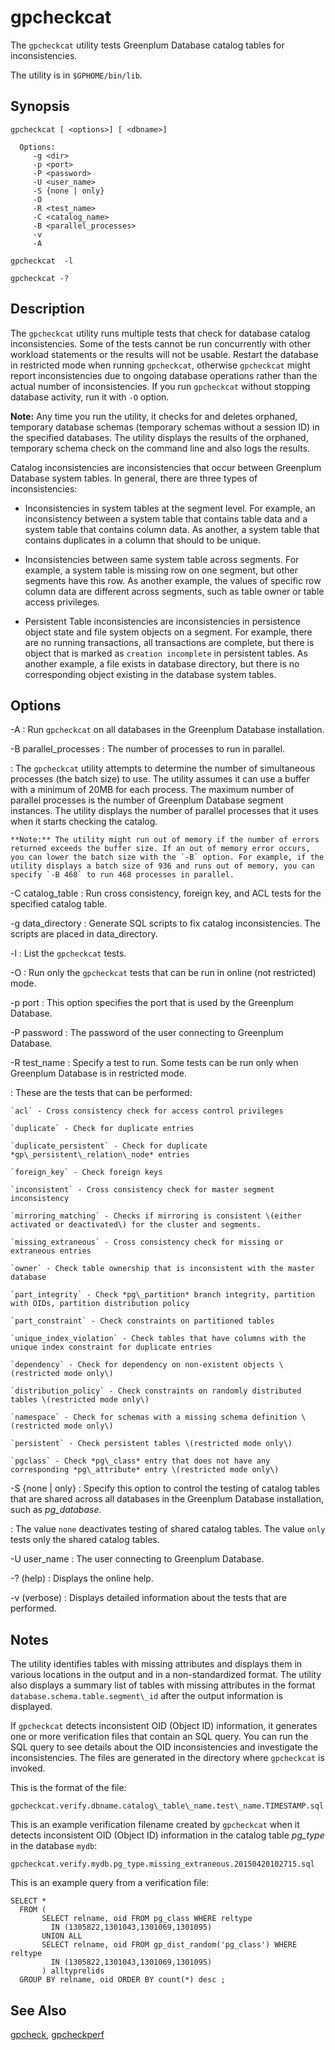 # gpcheckcat 

The `gpcheckcat` utility tests Greenplum Database catalog tables for inconsistencies.

The utility is in `$GPHOME/bin/lib`.

## Synopsis 

```
gpcheckcat [ <options>] [ <dbname>] 

  Options:
     -g <dir>
     -p <port>
     -P <password>
     -U <user_name>
     -S {none | only}
     -O
     -R <test_name> 
     -C <catalog_name>
     -B <parallel_processes>
     -v
     -A

gpcheckcat  -l 

gpcheckcat -? 

```

## Description 

The `gpcheckcat` utility runs multiple tests that check for database catalog inconsistencies. Some of the tests cannot be run concurrently with other workload statements or the results will not be usable. Restart the database in restricted mode when running `gpcheckcat`, otherwise `gpcheckcat` might report inconsistencies due to ongoing database operations rather than the actual number of inconsistencies. If you run `gpcheckcat` without stopping database activity, run it with `-O` option.

**Note:** Any time you run the utility, it checks for and deletes orphaned, temporary database schemas \(temporary schemas without a session ID\) in the specified databases. The utility displays the results of the orphaned, temporary schema check on the command line and also logs the results.

Catalog inconsistencies are inconsistencies that occur between Greenplum Database system tables. In general, there are three types of inconsistencies:

-   Inconsistencies in system tables at the segment level. For example, an inconsistency between a system table that contains table data and a system table that contains column data. As another, a system table that contains duplicates in a column that should to be unique.

-   Inconsistencies between same system table across segments. For example, a system table is missing row on one segment, but other segments have this row. As another example, the values of specific row column data are different across segments, such as table owner or table access privileges.
-   Persistent Table inconsistencies are inconsistencies in persistence object state and file system objects on a segment. For example, there are no running transactions, all transactions are complete, but there is object that is marked as `creation incomplete` in persistent tables. As another example, a file exists in database directory, but there is no corresponding object existing in the database system tables.

## Options 

-A
:   Run `gpcheckcat` on all databases in the Greenplum Database installation.

-B parallel\_processes
:   The number of processes to run in parallel.

:   The `gpcheckcat` utility attempts to determine the number of simultaneous processes \(the batch size\) to use. The utility assumes it can use a buffer with a minimum of 20MB for each process. The maximum number of parallel processes is the number of Greenplum Database segment instances. The utility displays the number of parallel processes that it uses when it starts checking the catalog.

    **Note:** The utility might run out of memory if the number of errors returned exceeds the buffer size. If an out of memory error occurs, you can lower the batch size with the `-B` option. For example, if the utility displays a batch size of 936 and runs out of memory, you can specify `-B 468` to run 468 processes in parallel.

-C catalog\_table
:   Run cross consistency, foreign key, and ACL tests for the specified catalog table.

-g data\_directory
:   Generate SQL scripts to fix catalog inconsistencies. The scripts are placed in data\_directory.

-l
:   List the `gpcheckcat` tests.

-O
:   Run only the `gpcheckcat` tests that can be run in online \(not restricted\) mode.

-p port
:   This option specifies the port that is used by the Greenplum Database.

-P password
:   The password of the user connecting to Greenplum Database.

-R test\_name
:   Specify a test to run. Some tests can be run only when Greenplum Database is in restricted mode.

:   These are the tests that can be performed:

    `acl` - Cross consistency check for access control privileges

    `duplicate` - Check for duplicate entries

    `duplicate_persistent` - Check for duplicate *gp\_persistent\_relation\_node* entries

    `foreign_key` - Check foreign keys

    `inconsistent` - Cross consistency check for master segment inconsistency

    `mirroring_matching` - Checks if mirroring is consistent \(either activated or deactivated\) for the cluster and segments.

    `missing_extraneous` - Cross consistency check for missing or extraneous entries

    `owner` - Check table ownership that is inconsistent with the master database

    `part_integrity` - Check *pg\_partition* branch integrity, partition with OIDs, partition distribution policy

    `part_constraint` - Check constraints on partitioned tables

    `unique_index_violation` - Check tables that have columns with the unique index constraint for duplicate entries

    `dependency` - Check for dependency on non-existent objects \(restricted mode only\)

    `distribution_policy` - Check constraints on randomly distributed tables \(restricted mode only\)

    `namespace` - Check for schemas with a missing schema definition \(restricted mode only\)

    `persistent` - Check persistent tables \(restricted mode only\)

    `pgclass` - Check *pg\_class* entry that does not have any corresponding *pg\_attribute* entry \(restricted mode only\)

-S \{none \| only\}
:   Specify this option to control the testing of catalog tables that are shared across all databases in the Greenplum Database installation, such as *pg\_database*.

:   The value `none` deactivates testing of shared catalog tables. The value `only` tests only the shared catalog tables.

-U user\_name
:   The user connecting to Greenplum Database.

-? \(help\)
:   Displays the online help.

-v \(verbose\)
:   Displays detailed information about the tests that are performed.

## Notes 

The utility identifies tables with missing attributes and displays them in various locations in the output and in a non-standardized format. The utility also displays a summary list of tables with missing attributes in the format `database.schema.table.segment\_id` after the output information is displayed.

If `gpcheckcat` detects inconsistent OID \(Object ID\) information, it generates one or more verification files that contain an SQL query. You can run the SQL query to see details about the OID inconsistencies and investigate the inconsistencies. The files are generated in the directory where `gpcheckcat` is invoked.

This is the format of the file:

```
gpcheckcat.verify.dbname.catalog\_table\_name.test\_name.TIMESTAMP.sql
```

This is an example verification filename created by `gpcheckcat` when it detects inconsistent OID \(Object ID\) information in the catalog table *pg\_type* in the database `mydb`:

```
gpcheckcat.verify.mydb.pg_type.missing_extraneous.20150420102715.sql
```

This is an example query from a verification file:

```
SELECT *
  FROM (
       SELECT relname, oid FROM pg_class WHERE reltype 
         IN (1305822,1301043,1301069,1301095)
       UNION ALL
       SELECT relname, oid FROM gp_dist_random('pg_class') WHERE reltype 
         IN (1305822,1301043,1301069,1301095)
       ) alltyprelids
  GROUP BY relname, oid ORDER BY count(*) desc ;
```
## See Also 

[gpcheck](gpcheck.html), [gpcheckperf](gpcheckperf.html)
